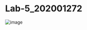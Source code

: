 # Lab-5_202001272
![image](https://user-images.githubusercontent.com/118463827/227468055-760df6cc-539a-4a6b-a1a7-bd738ea8f5eb.png)
